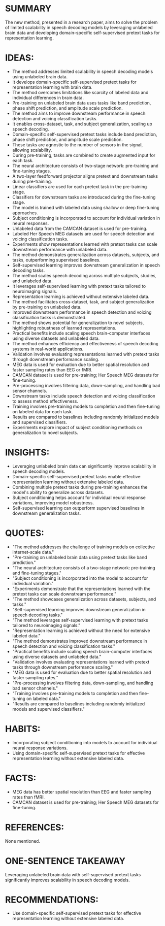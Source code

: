 # SUMMARY
The new method, presented in a research paper, aims to solve the problem of limited scalability in speech decoding models by leveraging unlabeled brain data and developing domain-specific self-supervised pretext tasks for representation learning.

# IDEAS:
- The method addresses limited scalability in speech decoding models using unlabeled brain data.
- It develops domain-specific self-supervised pretext tasks for representation learning with brain data.
- The method overcomes limitations like scarcity of labeled data and individual differences in brain data.
- Pre-training on unlabeled brain data uses tasks like band prediction, phase shift prediction, and amplitude scale prediction.
- The method aims to improve downstream performance in speech detection and voicing classification tasks.
- It enables cross-dataset, task, and subject generalization, scaling up speech decoding.
- Domain-specific self-supervised pretext tasks include band prediction, phase shift prediction, and amplitude scale prediction.
- These tasks are agnostic to the number of sensors in the signal, allowing scalability.
- During pre-training, tasks are combined to create augmented input for each task.
- The neural architecture consists of two-stage network: pre-training and fine-tuning stages.
- A two-layer feedforward projector aligns pretext and downstream tasks during pre-training.
- Linear classifiers are used for each pretext task in the pre-training stage.
- Classifiers for downstream tasks are introduced during the fine-tuning stage.
- The model is trained with labeled data using shallow or deep fine-tuning approaches.
- Subject conditioning is incorporated to account for individual variation in neural responses.
- Unlabeled data from the CAMCAN dataset is used for pre-training.
- Labeled Her Speech MEG datasets are used for speech detection and voicing classification tasks.
- Experiments show representations learned with pretext tasks can scale downstream performance with unlabeled data.
- The method demonstrates generalization across datasets, subjects, and tasks, outperforming supervised baselines.
- Self-supervised learning improves downstream generalization in speech decoding tasks.
- The method scales speech decoding across multiple subjects, studies, and unlabeled data.
- It leverages self-supervised learning with pretext tasks tailored to neuroimaging signals.
- Representation learning is achieved without extensive labeled data.
- The method facilitates cross-dataset, task, and subject generalization by pre-training on unlabeled data.
- Improved downstream performance in speech detection and voicing classification tasks is demonstrated.
- The method shows potential for generalization to novel subjects, highlighting robustness of learned representations.
- Practical benefits include scaling speech brain-computer interfaces using diverse datasets and unlabeled data.
- The method enhances efficiency and effectiveness of speech decoding systems in real-world applications.
- Validation involves evaluating representations learned with pretext tasks through downstream performance scaling.
- MEG data is used for evaluation due to better spatial resolution and faster sampling rates than EEG or fMRI.
- CAMCAN dataset is used for pre-training; Her Speech MEG datasets for fine-tuning.
- Pre-processing involves filtering data, down-sampling, and handling bad sensor channels.
- Downstream tasks include speech detection and voicing classification to assess method effectiveness.
- Training involves pre-training models to completion and then fine-tuning on labeled data for each task.
- Results are compared to baselines including randomly initialized models and supervised classifiers.
- Experiments explore impact of subject conditioning methods on generalization to novel subjects.

# INSIGHTS:
- Leveraging unlabeled brain data can significantly improve scalability in speech decoding models.
- Domain-specific self-supervised pretext tasks enable effective representation learning without extensive labeled data.
- Combining multiple pretext tasks during pre-training enhances the model's ability to generalize across datasets.
- Subject conditioning helps account for individual neural response variations, improving model robustness.
- Self-supervised learning can outperform supervised baselines in downstream generalization tasks.

# QUOTES:
- "The method addresses the challenge of training models on collective internet-scale data."
- "Pre-training on unlabeled brain data using pretext tasks like band prediction."
- "The neural architecture consists of a two-stage network: pre-training and fine-tuning stages."
- "Subject conditioning is incorporated into the model to account for individual variation."
- "Experiments demonstrate that the representations learned with the pretext tasks can scale downstream performance."
- "The method showcases generalization across datasets, subjects, and tasks."
- "Self-supervised learning improves downstream generalization in speech decoding tasks."
- "The method leverages self-supervised learning with pretext tasks tailored to neuroimaging signals."
- "Representation learning is achieved without the need for extensive labeled data."
- "The method demonstrates improved downstream performance in speech detection and voicing classification tasks."
- "Practical benefits include scaling speech brain-computer interfaces using diverse datasets and unlabeled data."
- "Validation involves evaluating representations learned with pretext tasks through downstream performance scaling."
- "MEG data is used for evaluation due to better spatial resolution and faster sampling rates."
- "Pre-processing involves filtering data, down-sampling, and handling bad sensor channels."
- "Training involves pre-training models to completion and then fine-tuning on labeled data."
- "Results are compared to baselines including randomly initialized models and supervised classifiers."

# HABITS:
- Incorporating subject conditioning into models to account for individual neural response variations.
- Using domain-specific self-supervised pretext tasks for effective representation learning without extensive labeled data.

# FACTS:
- MEG data has better spatial resolution than EEG and faster sampling rates than fMRI.
- CAMCAN dataset is used for pre-training; Her Speech MEG datasets for fine-tuning.

# REFERENCES:
None mentioned.

# ONE-SENTENCE TAKEAWAY
Leveraging unlabeled brain data with self-supervised pretext tasks significantly improves scalability in speech decoding models.

# RECOMMENDATIONS:
- Use domain-specific self-supervised pretext tasks for effective representation learning without extensive labeled data.